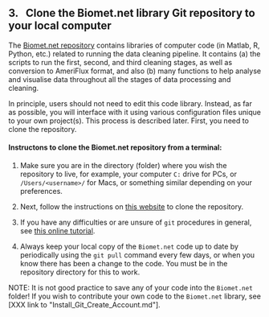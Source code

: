 ## 3. &nbsp; Clone the Biomet.net library Git repository to your local computer

The [Biomet.net repository](https://github.com/ubc-micromet/Biomet.net) contains libraries of computer code (in Matlab, R, Python, etc.) related to running the data cleaning pipeline. It contains (a) the scripts to run the first, second, and third cleaning stages, as well as conversion to AmeriFlux format, and also (b) many functions to help analyse and visualise data throughout all the stages of data processing and cleaning.

In principle, users should not need to edit this code library. Instead, as far as possible, you will interface with it using various configuration files unique to your own project(s). This process is described later. First, you need to clone the repository.

#### Instructons to clone the Biomet.net repository from a terminal:

 1. Make sure you are in the directory (folder) where you wish the repository to live, for example, your computer `C:` drive for PCs, or `/Users/<username>/` for Macs, or something similar depending on your preferences.

 2. Next, follow the instructions on [this website](https://www.educative.io/answers/how-to-clone-a-git-repository-using-the-command-line) to clone the repository.

 3. If you have any difficulties or are unsure of `git` procedures in general, see [this online tutorial](https://ecoflux-lab.github.io/Documentation/UsingGit.html).
 
 3. Always keep your local copy of the `Biomet.net` code up to date by periodically using the `git pull` command every few days, or when you know there has been a change to the code. You must be in the repository directory for this to work.

NOTE: It is not good practice to save any of your code into the `Biomet.net` folder! If you wish to contribute your own code to the `Biomet.net` library, see [XXX link to "Install_Git_Create_Account.md"].